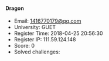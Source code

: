 #### Dragon  

* Email: 1416770179@qq.com  
* University: GUET  
* Register Time: 2018-04-25 20:56:30  
* Register IP: 111.59.124.148  
* Score: 0  
* Solved challenges: 
